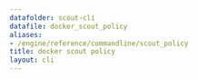 ```yaml
---
datafolder: scout-cli
datafile: docker_scout_policy
aliases:
- /engine/reference/commandline/scout_policy
title: docker scout policy
layout: cli
---
```


<!--
此页面是根据 Docker 源代码自动生成的。如果您想建议更改此处显示的文本，请在 GitHub 上的源代码仓库中打开一个工单：

https://github.com/docker/scout-cli
-->
